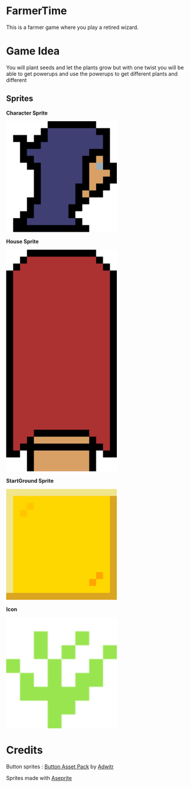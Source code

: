 # FarmerTime
This is a farmer game where you play a retired wizard.

# Game Idea
You will plant seeds and let the plants grow but with one twist you will be able to get powerups and use the powerups to get different plants and different 

## Sprites

**Character Sprite**

<img src="Sprites\player.png" alt="CharacterSprite" width="300px" height="300px">

**House Sprite**

<img src="Sprites\house.png" alt="HouseSprite" width="300px" height="600px">

**StartGround Sprite**

<img src="Sprites\start.png" alt="StartGroundSprite" width="300px" height="300px">

**Icon**

<img src="Sprites\icon-export.png" alt="IconSprite" width="300px" height="300px">

# Credits
Button sprites : <a href="https://adwitr.itch.io/button-asset-pack">Button Asset Pack</a> by <a href="https://adwitr.itch.io">Adwitr</a>

Sprites made with <a href="https://www.aseprite.org/">Aseprite</a>